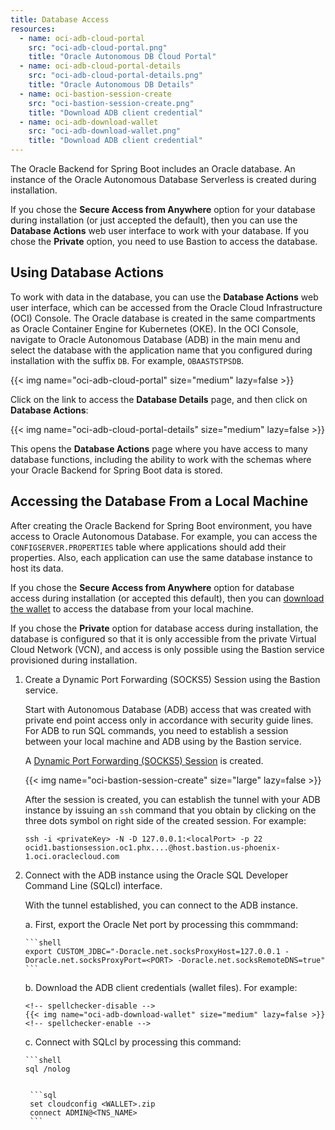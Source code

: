 ```yaml
---
title: Database Access
resources:
  - name: oci-adb-cloud-portal
    src: "oci-adb-cloud-portal.png"
    title: "Oracle Autonomous DB Cloud Portal"
  - name: oci-adb-cloud-portal-details
    src: "oci-adb-cloud-portal-details.png"
    title: "Oracle Autonomous DB Details"
  - name: oci-bastion-session-create
    src: "oci-bastion-session-create.png"
    title: "Download ADB client credential"
  - name: oci-adb-download-wallet
    src: "oci-adb-download-wallet.png"
    title: "Download ADB client credential"
---
```


The Oracle Backend for Spring Boot includes an Oracle database. An instance of the Oracle Autonomous Database Serverless is created during installation.

If you chose the **Secure Access from Anywhere** option for your database during installation (or just accepted the default), then you can use
the **Database Actions** web user interface to work with your database.
If you chose the **Private** option, you need to use Bastion to access the database.

## Using Database Actions

To work with data in the database, you can use the **Database Actions** web user interface, which can be accessed from the Oracle Cloud
Infrastructure (OCI) Console. The Oracle database is created in the same compartments as Oracle Container Engine for Kubernetes (OKE). In the OCI Console,
navigate to Oracle Autonomous Database (ADB) in the main menu and select the database with the application name that you configured during installation
with the suffix `DB`. For example, `OBAASTSTPSDB`.

<!-- spellchecker-disable -->
{{< img name="oci-adb-cloud-portal" size="medium" lazy=false >}}
<!-- spellchecker-enable -->

Click on the link to access the **Database Details** page, and then click on **Database Actions**:

<!-- spellchecker-disable -->
{{< img name="oci-adb-cloud-portal-details" size="medium" lazy=false >}}
<!-- spellchecker-enable -->

This opens the **Database Actions** page where you have access to many database functions, including the ability to
work with the schemas where your Oracle Backend for Spring Boot data is stored.

## Accessing the Database From a Local Machine

After creating the Oracle Backend for Spring Boot environment, you have access to Oracle Autonomous Database. For example, you can access
the `CONFIGSERVER.PROPERTIES` table where applications should add their properties. Also, each application can use the same database instance to host its data.

If you chose the **Secure Access from Anywhere** option for database access during installation (or accepted this default), then you can
[download the wallet](https://docs.oracle.com/en/cloud/paas/autonomous-database/adbsa/connect-download-wallet.html) to access
the database from your local machine.

If you chose the **Private** option for database access during installation, the database is configured so that it is only accessible from the private
Virtual Cloud Network (VCN), and access is only possible using the Bastion service provisioned during installation.

1. Create a Dynamic Port Forwarding (SOCKS5) Session using the Bastion service.

    Start with Autonomous Database (ADB) access that was created with private end point access only in accordance with security guide lines. For ADB to run SQL commands, you
	need to establish a session between your local machine and ADB using by the Bastion service.

    A [Dynamic Port Forwarding (SOCKS5) Session](https://docs.oracle.com/en-us/iaas/Content/Bastion/Tasks/managingsessions.htm#) is created.

    <!-- spellchecker-disable -->
    {{< img name="oci-bastion-session-create" size="large" lazy=false >}}
    <!-- spellchecker-enable -->

    After the session is created, you can establish the tunnel with your ADB instance by issuing an `ssh` command that you obtain by clicking on the
	three dots symbol on right side of the created session. For example:

    ```shell
    ssh -i <privateKey> -N -D 127.0.0.1:<localPort> -p 22 ocid1.bastionsession.oc1.phx....@host.bastion.us-phoenix-1.oci.oraclecloud.com
    ```

2. Connect with the ADB instance using the Oracle SQL Developer Command Line (SQLcl) interface.

    With the tunnel established, you can connect to the ADB instance. 
	
	a. First, export the Oracle Net port by processing this commmand:

       ```shell
       export CUSTOM_JDBC="-Doracle.net.socksProxyHost=127.0.0.1 -Doracle.net.socksProxyPort=<PORT> -Doracle.net.socksRemoteDNS=true"
       ```

    b. Download the ADB client credentials (wallet files). For example:

       <!-- spellchecker-disable -->
       {{< img name="oci-adb-download-wallet" size="medium" lazy=false >}}
       <!-- spellchecker-enable -->

    c. Connect with SQLcl by processing this command:

       ```shell
       sql /nolog
      ```

       ```sql
       set cloudconfig <WALLET>.zip
       connect ADMIN@<TNS_NAME>
       ```
